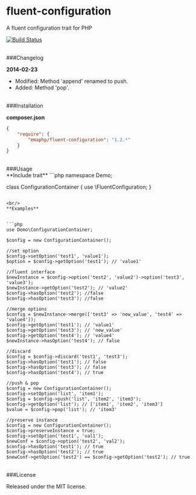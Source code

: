 fluent-configuration
====================

A fluent configuration trait for PHP

[![Build Status](https://travis-ci.org/emaphp/fluent-configuration.svg)](https://travis-ci.org/emaphp/fluent-configuration)

<br/>
###Changelog

**2014-02-23**
 * Modified: Method 'append' renamed to push.
 * Added: Method 'pop'.

<br/>
###Installation

**composer.json**

```json
{
    "require": {
        "emaphp/fluent-configuration": "1.2.*"
    }
}
```
<br/>
###Usage

<br/>
**Include trait**
```php
namespace Demo;

class ConfigurationContainer {
    use \FluentConfiguration;
}
```

<br/>
**Examples**


```php
use Demo\ConfigurationContainer;

$config = new ConfigurationContainer();

//set option
$config->setOption('test1', 'value1');
$option = $config->getOption('test1'); // 'value1'

//fluent interface
$newInstance = $config->option('test2', 'value2')->option('test3', 'value3');
$newInstance->getOption('test2'); // 'value2'
$config->hasOption('test2'); //false
$config->hasOption('test3'); //false

//merge options
$config = $newInstance->merge(['test3' => 'new_value', 'test4' => 'value4']);
$config->getOption('test1'); // 'value1'
$config->getOption('test3'); // 'new_value'
$config->getOption('test4'); // 'value4'
$newInstance->hasOption('test4'); // false

//discard
$config = $config->discard('test1', 'test3');
$config->hasOption('test1'); // false
$config->hasOption('test3'); // false
$config->hasOption('test4'); // true

//push & pop
$config = new ConfigurationContainer();
$config->setOption('list', 'item1');
$config = $config->push('list', 'item2', 'item3');
$config->getOption('list'); // ['item1', 'item2', 'item3']
$value = $config->pop('list'); // 'item3'

//preserve instance
$config = new ConfigurationContainer();
$config->preserveInstance = true;
$config->setOption('test1', 'val1');
$newConf = $config->option('test2', 'val2');
$config->hasOption('test1'); // true
$config->hasOption('test2'); // true
$newConf->getOption('test2') == $config->getOption('test2'); // true
```
<br/>
###License

Released under the MIT license.